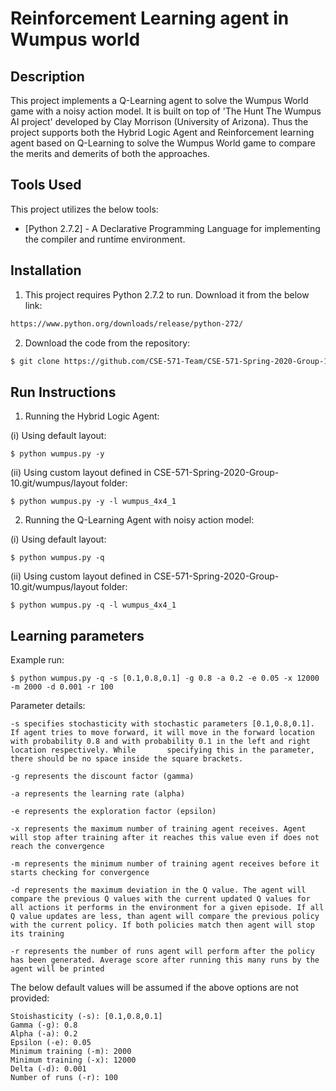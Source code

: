 # Reinforcement Learning agent in Wumpus world



## Description

This project implements a Q-Learning agent to solve the Wumpus World game with a noisy action model. It is built on top of 'The Hunt The Wumpus AI project' developed by Clay Morrison (University of Arizona). Thus the project supports both the Hybrid Logic Agent and Reinforcement learning agent based on Q-Learning to solve the Wumpus World game to compare the merits and demerits of both the approaches.

## Tools Used

This project utilizes the below tools:

* [Python 2.7.2] - A Declarative Programming Language for implementing the compiler and runtime environment.

## Installation

1) This project requires Python 2.7.2 to run. Download it from the below link:

```sh
https://www.python.org/downloads/release/python-272/
```

2) Download the code from the repository:
```sh
$ git clone https://github.com/CSE-571-Team/CSE-571-Spring-2020-Group-10.git
```

## Run Instructions

1) Running the Hybrid Logic Agent:

(i) Using default layout:
```
$ python wumpus.py -y
```

(ii) Using custom layout defined in CSE-571-Spring-2020-Group-10.git/wumpus/layout folder:
```
$ python wumpus.py -y -l wumpus_4x4_1
```

2) Running the Q-Learning Agent with noisy action model:

(i) Using default layout:
```
$ python wumpus.py -q
```

(ii) Using custom layout defined in CSE-571-Spring-2020-Group-10.git/wumpus/layout folder:
```
$ python wumpus.py -q -l wumpus_4x4_1
```



## Learning parameters

Example run:

```
$ python wumpus.py -q -s [0.1,0.8,0.1] -g 0.8 -a 0.2 -e 0.05 -x 12000 -m 2000 -d 0.001 -r 100
```

Parameter details:

```
-s specifies stochasticity with stochastic parameters [0.1,0.8,0.1]. If agent tries to move forward, it will move in the forward location with probability 0.8 and with probability 0.1 in the left and right location respectively. While       specifying this in the parameter, there should be no space inside the square brackets.

-g represents the discount factor (gamma)

-a represents the learning rate (alpha)

-e represents the exploration factor (epsilon)

-x represents the maximum number of training agent receives. Agent will stop after training after it reaches this value even if does not reach the convergence 

-m represents the minimum number of training agent receives before it starts checking for convergence

-d represents the maximum deviation in the Q value. The agent will compare the previous Q values with the current updated Q values for all actions it performs in the environment for a given episode. If all Q value updates are less, than agent will compare the previous policy with the current policy. If both policies match then agent will stop its training

-r represents the number of runs agent will perform after the policy has been generated. Average score after running this many runs by the agent will be printed
```

The below default values will be assumed if the above options are not provided:

```
Stoishasticity (-s): [0.1,0.8,0.1]
Gamma (-g): 0.8
Alpha (-a): 0.2
Epsilon (-e): 0.05
Minimum training (-m): 2000
Minimum training (-x): 12000
Delta (-d): 0.001
Number of runs (-r): 100
```

